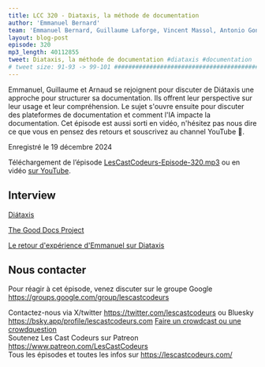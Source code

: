```yaml
---
title: LCC 320 - Diataxis, la méthode de documentation
author: 'Emmanuel Bernard'
team: 'Emmanuel Bernard, Guillaume Laforge, Vincent Massol, Antonio Goncalves, Arnaud Héritier, Audrey Neveu, Katia Aresti'
layout: blog-post
episode: 320
mp3_length: 40112855
tweet: Diataxis, la méthode de documentation #diataxis #documentation
# tweet size: 91-93 -> 99-101 #######################################################################
---
```

Emmanuel, Guillaume et Arnaud se rejoignent pour discuter de Diátaxis une approche pour structurer sa documentation.
Ils offrent leur perspective sur leur usage et leur compréhension.
Le sujet s'ouvre ensuite pour discuter des plateformes de documentation et comment l'IA impacte la documentation.
Cet épisode est aussi sorti en vidéo, n'hésitez pas nous dire ce que vous en pensez  des retours et souscrivez au channel YouTube 🤗.

Enregistré le 19 décembre 2024

Téléchargement de l’épisode [LesCastCodeurs-Episode-320.mp3](https://traffic.libsyn.com/lescastcodeurs/LesCastCodeurs-Episode-320.mp3)
ou en vidéo [sur YouTube](https://youtu.be/3RXAu0hHLbU).

## Interview

[Diátaxis](https://diataxis.fr/)

[The Good Docs Project](https://www.thegooddocsproject.dev/)

[Le retour d'expérience d'Emmanuel sur Diataxis](https://emmanuelbernard.com/blog/2024/12/19/diataxis/)

## Nous contacter

Pour réagir à cet épisode, venez discuter sur le groupe Google <https://groups.google.com/group/lescastcodeurs>

Contactez-nous via X/twitter <https://twitter.com/lescastcodeurs> ou Bluesky <https://bsky.app/profile/lescastcodeurs.com>
[Faire un crowdcast ou une crowdquestion](https://lescastcodeurs.com/crowdcasting/)  
Soutenez Les Cast Codeurs sur Patreon <https://www.patreon.com/LesCastCodeurs>  
Tous les épisodes et toutes les infos sur <https://lescastcodeurs.com/>
<!-- vim: set spelllang=fr : -->
